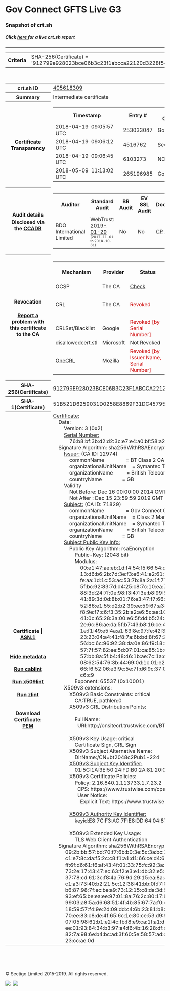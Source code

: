 # Gov Connect GFTS Live G3
### Snapshot of crt.sh
##### Click [here](https://crt.sh/?q=912799E928023BCE06B3C23F1ABCCA22120D3228F54D95741F924810D77F7690) for a live crt.sh report

---
<!DOCTYPE HTML PUBLIC "-//W3C//DTD HTML 4.0 Transitional//EN">
<HTML>

<BODY>

<TABLE>
  <TR>
    <TH class="outer">Criteria</TH>
    <TD class="outer">SHA-256(Certificate) = '912799e928023bce06b3c23f1abcca22120d3228f54d95741f924810d77f7690'</TD>
  </TR>
</TABLE>
<BR>
<TABLE>
  <TR>
    <TH class="outer">crt.sh ID</TH>
    <TD class="outer"><A href="?id=405618309">405618309</A></TD>
  </TR>
  <TR>
    <TH class="outer">Summary</TH>
    <TD class="outer">Intermediate certificate</TD>
  </TR>
  <TR>
    <TH class="outer">Certificate<BR>Transparency</TH>
    <TD class="outer">
<TABLE class="options" style="margin-left:0px">
  <TR>
    <TH>Timestamp</TH>
    <TH>Entry #</TH>
    <TH>Log Operator</TH>
    <TH>Log URL</TH>
  </TR>
  <TR>
    <TD>2018-04-19&nbsp; <FONT class="small">09:05:57 UTC</FONT></TD>
    <TD>253033047</TD>
    <TD>Google</TD>
    <TD>https://ct.googleapis.com/rocketeer</TD>
  </TR>
  <TR>
    <TD>2018-04-19&nbsp; <FONT class="small">09:06:12 UTC</FONT></TD>
    <TD>4516762</TD>
    <TD>Sectigo</TD>
    <TD>https://dodo.ct.comodo.com</TD>
  </TR>
  <TR>
    <TD>2018-04-19&nbsp; <FONT class="small">09:06:45 UTC</FONT></TD>
    <TD>6103273</TD>
    <TD>NORDUnet</TD>
    <TD>https://plausible.ct.nordu.net</TD>
  </TR>
  <TR>
    <TD>2018-05-09&nbsp; <FONT class="small">11:13:02 UTC</FONT></TD>
    <TD>265196985</TD>
    <TD>Google</TD>
    <TD>https://ct.googleapis.com/pilot</TD>
  </TR>
</TABLE>
    </TD>
  </TR>
  <TR>
    <TH class="outer">Audit details<BR>
      <DIV class="small" style="padding-top:3px">Disclosed via the
        <A href="//ccadb-public.secure.force.com/mozilla/PublicAllIntermediateCerts" target="_blank">CCADB</A></DIV>
    </TH>
    <TD class="outer">
<TABLE class="options" style="margin-left:0px">
  <TR>
    <TH>Auditor</TH>
    <TH>Standard Audit</TH>
    <TH>BR Audit</TH>
    <TH>EV SSL Audit</TH>
    <TH>Documents</TH>
    <TH>CCADB</TH>
    <TH>Root Owner / Certificate</TH>
  </TR>
  <TR>
    <TD style="vertical-align:middle">BDO International Limited</TD>
    <TD>WebTrust:
      <A href="https://www.cpacanada.ca/generichandlers/CPACHandler.ashx?attachmentid=224491" target="_blank">2019-01-29</A>
      <BR><FONT style="font-size:8pt">(2017-11-01 to 2018-10-31)</FONT></TD>
    <TD>No    <TD>No    <TD>
      <A href="https://www.websecurity.symantec.com/content/dam/websitesecurity/digitalassets/desktop/pdfs/repository/STN_CP.pdf" target="blank">CP</A>
      <A href="https://www.websecurity.symantec.com/content/dam/websitesecurity/digitalassets/desktop/pdfs/repository/STN%20CPS%20v3.10.pdf" target="blank">CPS</A>
    </TD>
    <TD><A href="//ccadb.force.com/0011J00001FCJZXQA5" target="_blank">0011J00001FCJZXQA5</A></TD>
    <TD><A href="/?id=68409">DigiCert</A></TD>
  </TR>
</TABLE>
    </TD>
  </TR>
  <TR>
    <TH class="outer">Revocation<BR><BR>
      <DIV class="small" style="padding-top:3px"><A href="?id=405618309&opt=problemreporting">Report a problem</A> with<BR>this certificate to the CA</DIV></TH>
    <TD class="outer">
      <TABLE class="options" style="margin-left:0px">
        <TR>
          <TH>Mechanism</TH>
          <TH>Provider</TH>
          <TH>Status</TH>
          <TH>Revocation Date</TH>
          <TH>Last Observed in CRL</TH>
          <TH>Last Checked <SPAN style="color:#CC0000;vertical-align:middle;font-size:70%;font-weight:normal">(Error)</SPAN></TH>
        </TR>
        <TR>
          <TD>OCSP</TD>
          <TD>The CA</TD>
          <TD><A href="?id=405618309&opt=ocsp">Check</A></TD>
          <TD><SPAN style="color:#888888">?</SPAN></TD>
          <TD><SPAN style="color:#888888">n/a</SPAN></TD>
          <TD><SPAN style="color:#888888">?</SPAN></TD>
        </TR>
        <TR>
          <TD>CRL</TD>
          <TD>The CA</TD>
          <TD><SPAN style="color:#CC0000">Revoked</SPAN></TD><TD>2019-02-21&nbsp; <FONT class="small">18:27:34 UTC</FONT></TD><TD>2019-05-08&nbsp; <FONT class="small">17:18:52 UTC</FONT></TD><TD>2019-12-04&nbsp; <FONT class="small">20:05:08 UTC</FONT></TD>
        </TR>
        <TR>
          <TD>CRLSet/Blacklist</TD>
          <TD>Google</TD>
          <TD><SPAN style="color:#CC0000">Revoked [by Serial Number]</SPAN></TD>
          <TD><SPAN style="color:#888888">n/a</SPAN></TD>
          <TD><SPAN style="color:#888888">n/a</SPAN></TD>
          <TD><SPAN style="color:#888888">n/a</SPAN></TD>
        </TR>
        <TR>
          <TD>disallowedcert.stl</TD>
          <TD>Microsoft</TD>
          <TD>Not Revoked</TD>
          <TD><SPAN style="color:#888888">n/a</SPAN></TD>
          <TD><SPAN style="color:#888888">n/a</SPAN></TD>
          <TD><SPAN style="color:#888888">n/a</SPAN></TD>
        </TR>
        <TR>
          <TD><A href="/mozilla-onecrl" target="_blank">OneCRL</A></TD>
          <TD>Mozilla</TD>
          <TD><SPAN style="color:#CC0000">Revoked [by Issuer Name, Serial Number]</SPAN></TD><TD><SPAN style="color:#888888">Unknown</SPAN></TD>
          <TD><SPAN style="color:#888888">n/a</SPAN></TD>
          <TD><SPAN style="color:#888888">n/a</SPAN></TD>
        </TR>
      </TABLE>
    </TD>
  </TR>
  <TR>
    <TH class="outer">SHA-256(Certificate)</TH>
    <TD class="outer"><A href="//censys.io/certificates/912799e928023bce06b3c23f1abcca22120d3228f54d95741f924810d77f7690">912799E928023BCE06B3C23F1ABCCA22120D3228F54D95741F924810D77F7690</A></TD>
  </TR>
  <TR>
    <TH class="outer">SHA-1(Certificate)</TH>
    <TD class="outer">51B521D6259031D0258E8869F31DC45795AE4CD9</TD>
  </TR>
  <TR>
    <TH class="outer">Certificate | <A href="?asn1=405618309">ASN.1</A>
      <SPAN class="small"><BR>
      <BR><BR><A href="?id=405618309&opt=nometadata">Hide metadata</A>
      <BR><BR><A href="?id=405618309&opt=cablint">Run cablint</A>
      <BR><BR><A href="?id=405618309&opt=x509lint">Run x509lint</A>
      <BR><BR><A href="?id=405618309&opt=zlint">Run zlint</A>
      <BR><BR><BR>Download Certificate: <A href="?d=405618309">PEM</A>
      </SPAN>
    </TH>
    <TD class="text"><A href="?d=405618309">Certificate:</A><BR>&nbsp;&nbsp;&nbsp;&nbsp;Data:<BR>&nbsp;&nbsp;&nbsp;&nbsp;&nbsp;&nbsp;&nbsp;&nbsp;Version:&nbsp;3&nbsp;(0x2)<BR>&nbsp;&nbsp;&nbsp;&nbsp;&nbsp;&nbsp;&nbsp;&nbsp;<A href="?serial=76b8bf3bd2d23ce7e4a0bf58a22ade08">Serial&nbsp;Number:</A><BR>&nbsp;&nbsp;&nbsp;&nbsp;&nbsp;&nbsp;&nbsp;&nbsp;&nbsp;&nbsp;&nbsp;&nbsp;76:b8:bf:3b:d2:d2:3c:e7:e4:a0:bf:58:a2:2a:de:08<BR>&nbsp;&nbsp;&nbsp;&nbsp;Signature&nbsp;Algorithm:&nbsp;sha256WithRSAEncryption<BR>&nbsp;&nbsp;&nbsp;&nbsp;&nbsp;&nbsp;&nbsp;&nbsp;<A href="?caid=12974">Issuer:</A> <SPAN class="small">(CA ID: 12974)</SPAN><BR>&nbsp;&nbsp;&nbsp;&nbsp;&nbsp;&nbsp;&nbsp;&nbsp;&nbsp;&nbsp;&nbsp;&nbsp;commonName&nbsp;&nbsp;&nbsp;&nbsp;&nbsp;&nbsp;&nbsp;&nbsp;&nbsp;&nbsp;&nbsp;&nbsp;&nbsp;&nbsp;&nbsp;&nbsp;=&nbsp;BT&nbsp;Class&nbsp;2&nbsp;CA&nbsp;-&nbsp;G3<BR>&nbsp;&nbsp;&nbsp;&nbsp;&nbsp;&nbsp;&nbsp;&nbsp;&nbsp;&nbsp;&nbsp;&nbsp;organizationalUnitName&nbsp;&nbsp;&nbsp;&nbsp;=&nbsp;Symantec&nbsp;Trust&nbsp;Network<BR>&nbsp;&nbsp;&nbsp;&nbsp;&nbsp;&nbsp;&nbsp;&nbsp;&nbsp;&nbsp;&nbsp;&nbsp;organizationName&nbsp;&nbsp;&nbsp;&nbsp;&nbsp;&nbsp;&nbsp;&nbsp;&nbsp;&nbsp;=&nbsp;British&nbsp;Telecommunications&nbsp;plc<BR>&nbsp;&nbsp;&nbsp;&nbsp;&nbsp;&nbsp;&nbsp;&nbsp;&nbsp;&nbsp;&nbsp;&nbsp;countryName&nbsp;&nbsp;&nbsp;&nbsp;&nbsp;&nbsp;&nbsp;&nbsp;&nbsp;&nbsp;&nbsp;&nbsp;&nbsp;&nbsp;&nbsp;=&nbsp;GB<BR>&nbsp;&nbsp;&nbsp;&nbsp;&nbsp;&nbsp;&nbsp;&nbsp;Validity<BR>&nbsp;&nbsp;&nbsp;&nbsp;&nbsp;&nbsp;&nbsp;&nbsp;&nbsp;&nbsp;&nbsp;&nbsp;Not&nbsp;Before:&nbsp;Dec&nbsp;16&nbsp;00:00:00&nbsp;2014&nbsp;GMT<BR>&nbsp;&nbsp;&nbsp;&nbsp;&nbsp;&nbsp;&nbsp;&nbsp;&nbsp;&nbsp;&nbsp;&nbsp;Not&nbsp;After&nbsp;:&nbsp;Dec&nbsp;15&nbsp;23:59:59&nbsp;2019&nbsp;GMT<BR>&nbsp;&nbsp;&nbsp;&nbsp;&nbsp;&nbsp;&nbsp;&nbsp;<A href="?caid=71829">Subject:</A> <SPAN class="small">(CA ID: 71829)</SPAN><BR>&nbsp;&nbsp;&nbsp;&nbsp;&nbsp;&nbsp;&nbsp;&nbsp;&nbsp;&nbsp;&nbsp;&nbsp;commonName&nbsp;&nbsp;&nbsp;&nbsp;&nbsp;&nbsp;&nbsp;&nbsp;&nbsp;&nbsp;&nbsp;&nbsp;&nbsp;&nbsp;&nbsp;&nbsp;=&nbsp;Gov&nbsp;Connect&nbsp;GFTS&nbsp;Live&nbsp;G3<BR>&nbsp;&nbsp;&nbsp;&nbsp;&nbsp;&nbsp;&nbsp;&nbsp;&nbsp;&nbsp;&nbsp;&nbsp;organizationalUnitName&nbsp;&nbsp;&nbsp;&nbsp;=&nbsp;Class&nbsp;2&nbsp;Managed&nbsp;PKI&nbsp;Individual&nbsp;Subscriber&nbsp;CA<BR>&nbsp;&nbsp;&nbsp;&nbsp;&nbsp;&nbsp;&nbsp;&nbsp;&nbsp;&nbsp;&nbsp;&nbsp;organizationalUnitName&nbsp;&nbsp;&nbsp;&nbsp;=&nbsp;Symantec&nbsp;Trust&nbsp;Network<BR>&nbsp;&nbsp;&nbsp;&nbsp;&nbsp;&nbsp;&nbsp;&nbsp;&nbsp;&nbsp;&nbsp;&nbsp;organizationName&nbsp;&nbsp;&nbsp;&nbsp;&nbsp;&nbsp;&nbsp;&nbsp;&nbsp;&nbsp;=&nbsp;British&nbsp;Telecommunications&nbsp;plc<BR>&nbsp;&nbsp;&nbsp;&nbsp;&nbsp;&nbsp;&nbsp;&nbsp;&nbsp;&nbsp;&nbsp;&nbsp;countryName&nbsp;&nbsp;&nbsp;&nbsp;&nbsp;&nbsp;&nbsp;&nbsp;&nbsp;&nbsp;&nbsp;&nbsp;&nbsp;&nbsp;&nbsp;=&nbsp;GB<BR>&nbsp;&nbsp;&nbsp;&nbsp;&nbsp;&nbsp;&nbsp;&nbsp;<A href="?spkisha256=d8e75f0d96bebb1196e624f31a77286848c73417148a7e11d8982dea96eb7d30">Subject&nbsp;Public&nbsp;Key&nbsp;Info:</A><BR>&nbsp;&nbsp;&nbsp;&nbsp;&nbsp;&nbsp;&nbsp;&nbsp;&nbsp;&nbsp;&nbsp;&nbsp;Public&nbsp;Key&nbsp;Algorithm:&nbsp;rsaEncryption<BR>&nbsp;&nbsp;&nbsp;&nbsp;&nbsp;&nbsp;&nbsp;&nbsp;&nbsp;&nbsp;&nbsp;&nbsp;&nbsp;&nbsp;&nbsp;&nbsp;Public-Key:&nbsp;(2048&nbsp;bit)<BR>&nbsp;&nbsp;&nbsp;&nbsp;&nbsp;&nbsp;&nbsp;&nbsp;&nbsp;&nbsp;&nbsp;&nbsp;&nbsp;&nbsp;&nbsp;&nbsp;Modulus:<BR>&nbsp;&nbsp;&nbsp;&nbsp;&nbsp;&nbsp;&nbsp;&nbsp;&nbsp;&nbsp;&nbsp;&nbsp;&nbsp;&nbsp;&nbsp;&nbsp;&nbsp;&nbsp;&nbsp;&nbsp;00:e1:47:ae:eb:1d:f4:54:f5:66:54:d8:b3:29:1f:<BR>&nbsp;&nbsp;&nbsp;&nbsp;&nbsp;&nbsp;&nbsp;&nbsp;&nbsp;&nbsp;&nbsp;&nbsp;&nbsp;&nbsp;&nbsp;&nbsp;&nbsp;&nbsp;&nbsp;&nbsp;13:d6:b6:2b:7d:3e:f3:e6:41:e2:61:72:cc:8f:d7:<BR>&nbsp;&nbsp;&nbsp;&nbsp;&nbsp;&nbsp;&nbsp;&nbsp;&nbsp;&nbsp;&nbsp;&nbsp;&nbsp;&nbsp;&nbsp;&nbsp;&nbsp;&nbsp;&nbsp;&nbsp;fe:aa:1d:1c:53:ac:53:7b:8a:2a:1f:77:c0:47:6e:<BR>&nbsp;&nbsp;&nbsp;&nbsp;&nbsp;&nbsp;&nbsp;&nbsp;&nbsp;&nbsp;&nbsp;&nbsp;&nbsp;&nbsp;&nbsp;&nbsp;&nbsp;&nbsp;&nbsp;&nbsp;5f:bc:92:83:7d:d4:25:c8:7c:10:ea:7a:c5:0c:91:<BR>&nbsp;&nbsp;&nbsp;&nbsp;&nbsp;&nbsp;&nbsp;&nbsp;&nbsp;&nbsp;&nbsp;&nbsp;&nbsp;&nbsp;&nbsp;&nbsp;&nbsp;&nbsp;&nbsp;&nbsp;88:3d:24:7f:0e:98:f3:47:3e:b8:99:50:86:53:d4:<BR>&nbsp;&nbsp;&nbsp;&nbsp;&nbsp;&nbsp;&nbsp;&nbsp;&nbsp;&nbsp;&nbsp;&nbsp;&nbsp;&nbsp;&nbsp;&nbsp;&nbsp;&nbsp;&nbsp;&nbsp;41:89:3d:0d:8b:01:76:e3:47:f7:66:ce:e5:79:15:<BR>&nbsp;&nbsp;&nbsp;&nbsp;&nbsp;&nbsp;&nbsp;&nbsp;&nbsp;&nbsp;&nbsp;&nbsp;&nbsp;&nbsp;&nbsp;&nbsp;&nbsp;&nbsp;&nbsp;&nbsp;52:86:e1:55:d2:b2:39:ee:59:67:a3:73:e0:eb:f9:<BR>&nbsp;&nbsp;&nbsp;&nbsp;&nbsp;&nbsp;&nbsp;&nbsp;&nbsp;&nbsp;&nbsp;&nbsp;&nbsp;&nbsp;&nbsp;&nbsp;&nbsp;&nbsp;&nbsp;&nbsp;f8:9e:f7:c6:f3:35:2b:a2:a6:5c:aa:10:fc:91:7e:<BR>&nbsp;&nbsp;&nbsp;&nbsp;&nbsp;&nbsp;&nbsp;&nbsp;&nbsp;&nbsp;&nbsp;&nbsp;&nbsp;&nbsp;&nbsp;&nbsp;&nbsp;&nbsp;&nbsp;&nbsp;41:0c:65:28:3a:00:e6:5f:dd:b5:24:4b:c1:52:c9:<BR>&nbsp;&nbsp;&nbsp;&nbsp;&nbsp;&nbsp;&nbsp;&nbsp;&nbsp;&nbsp;&nbsp;&nbsp;&nbsp;&nbsp;&nbsp;&nbsp;&nbsp;&nbsp;&nbsp;&nbsp;2e:6c:86:ae:da:5f:b7:43:b8:16:ce:42:06:59:94:<BR>&nbsp;&nbsp;&nbsp;&nbsp;&nbsp;&nbsp;&nbsp;&nbsp;&nbsp;&nbsp;&nbsp;&nbsp;&nbsp;&nbsp;&nbsp;&nbsp;&nbsp;&nbsp;&nbsp;&nbsp;1e:f1:49:e5:4a:a1:63:8e:97:fe:42:31:cb:19:79:<BR>&nbsp;&nbsp;&nbsp;&nbsp;&nbsp;&nbsp;&nbsp;&nbsp;&nbsp;&nbsp;&nbsp;&nbsp;&nbsp;&nbsp;&nbsp;&nbsp;&nbsp;&nbsp;&nbsp;&nbsp;23:23:04:a4:41:f8:7a:6b:bd:8f:67:2f:0e:c3:ec:<BR>&nbsp;&nbsp;&nbsp;&nbsp;&nbsp;&nbsp;&nbsp;&nbsp;&nbsp;&nbsp;&nbsp;&nbsp;&nbsp;&nbsp;&nbsp;&nbsp;&nbsp;&nbsp;&nbsp;&nbsp;56:bc:6c:96:92:38:da:0e:86:f9:18:27:f8:37:0b:<BR>&nbsp;&nbsp;&nbsp;&nbsp;&nbsp;&nbsp;&nbsp;&nbsp;&nbsp;&nbsp;&nbsp;&nbsp;&nbsp;&nbsp;&nbsp;&nbsp;&nbsp;&nbsp;&nbsp;&nbsp;57:7f:57:82:ee:5d:07:01:ca:85:1b:66:f5:83:cc:<BR>&nbsp;&nbsp;&nbsp;&nbsp;&nbsp;&nbsp;&nbsp;&nbsp;&nbsp;&nbsp;&nbsp;&nbsp;&nbsp;&nbsp;&nbsp;&nbsp;&nbsp;&nbsp;&nbsp;&nbsp;57:bb:8a:5f:b4:48:46:1b:ae:7c:1a:db:7f:c1:c8:<BR>&nbsp;&nbsp;&nbsp;&nbsp;&nbsp;&nbsp;&nbsp;&nbsp;&nbsp;&nbsp;&nbsp;&nbsp;&nbsp;&nbsp;&nbsp;&nbsp;&nbsp;&nbsp;&nbsp;&nbsp;08:62:54:76:3b:44:69:0d:1c:01:e2:5a:ad:dd:34:<BR>&nbsp;&nbsp;&nbsp;&nbsp;&nbsp;&nbsp;&nbsp;&nbsp;&nbsp;&nbsp;&nbsp;&nbsp;&nbsp;&nbsp;&nbsp;&nbsp;&nbsp;&nbsp;&nbsp;&nbsp;66:f6:52:06:e3:9c:5e:7f:d6:9c:37:01:d4:db:9a:<BR>&nbsp;&nbsp;&nbsp;&nbsp;&nbsp;&nbsp;&nbsp;&nbsp;&nbsp;&nbsp;&nbsp;&nbsp;&nbsp;&nbsp;&nbsp;&nbsp;&nbsp;&nbsp;&nbsp;&nbsp;c6:c9<BR>&nbsp;&nbsp;&nbsp;&nbsp;&nbsp;&nbsp;&nbsp;&nbsp;&nbsp;&nbsp;&nbsp;&nbsp;&nbsp;&nbsp;&nbsp;&nbsp;Exponent:&nbsp;65537&nbsp;(0x10001)<BR>&nbsp;&nbsp;&nbsp;&nbsp;&nbsp;&nbsp;&nbsp;&nbsp;X509v3&nbsp;extensions:<BR>&nbsp;&nbsp;&nbsp;&nbsp;&nbsp;&nbsp;&nbsp;&nbsp;&nbsp;&nbsp;&nbsp;&nbsp;X509v3&nbsp;Basic&nbsp;Constraints:&nbsp;critical<BR>&nbsp;&nbsp;&nbsp;&nbsp;&nbsp;&nbsp;&nbsp;&nbsp;&nbsp;&nbsp;&nbsp;&nbsp;&nbsp;&nbsp;&nbsp;&nbsp;CA:TRUE,&nbsp;pathlen:0<BR>&nbsp;&nbsp;&nbsp;&nbsp;&nbsp;&nbsp;&nbsp;&nbsp;&nbsp;&nbsp;&nbsp;&nbsp;X509v3&nbsp;CRL&nbsp;Distribution&nbsp;Points:&nbsp;<BR><BR>&nbsp;&nbsp;&nbsp;&nbsp;&nbsp;&nbsp;&nbsp;&nbsp;&nbsp;&nbsp;&nbsp;&nbsp;&nbsp;&nbsp;&nbsp;&nbsp;Full&nbsp;Name:<BR>&nbsp;&nbsp;&nbsp;&nbsp;&nbsp;&nbsp;&nbsp;&nbsp;&nbsp;&nbsp;&nbsp;&nbsp;&nbsp;&nbsp;&nbsp;&nbsp;&nbsp;&nbsp;URI:http://onsitecrl.trustwise.com/BTClass2CA-G3.crl<BR><BR>&nbsp;&nbsp;&nbsp;&nbsp;&nbsp;&nbsp;&nbsp;&nbsp;&nbsp;&nbsp;&nbsp;&nbsp;X509v3&nbsp;Key&nbsp;Usage:&nbsp;critical<BR>&nbsp;&nbsp;&nbsp;&nbsp;&nbsp;&nbsp;&nbsp;&nbsp;&nbsp;&nbsp;&nbsp;&nbsp;&nbsp;&nbsp;&nbsp;&nbsp;Certificate&nbsp;Sign,&nbsp;CRL&nbsp;Sign<BR>&nbsp;&nbsp;&nbsp;&nbsp;&nbsp;&nbsp;&nbsp;&nbsp;&nbsp;&nbsp;&nbsp;&nbsp;X509v3&nbsp;Subject&nbsp;Alternative&nbsp;Name:&nbsp;<BR>&nbsp;&nbsp;&nbsp;&nbsp;&nbsp;&nbsp;&nbsp;&nbsp;&nbsp;&nbsp;&nbsp;&nbsp;&nbsp;&nbsp;&nbsp;&nbsp;DirName:/CN=bt2048c2Pub1-224<BR>&nbsp;&nbsp;&nbsp;&nbsp;&nbsp;&nbsp;&nbsp;&nbsp;&nbsp;&nbsp;&nbsp;&nbsp;<A href="?ski=015c1a3e5024fdb02a81200509965d66e3be625e">X509v3&nbsp;Subject&nbsp;Key&nbsp;Identifier:</A><BR>&nbsp;&nbsp;&nbsp;&nbsp;&nbsp;&nbsp;&nbsp;&nbsp;&nbsp;&nbsp;&nbsp;&nbsp;&nbsp;&nbsp;&nbsp;&nbsp;01:5C:1A:3E:50:24:FD:B0:2A:81:20:05:09:96:5D:66:E3:BE:62:5E<BR>&nbsp;&nbsp;&nbsp;&nbsp;&nbsp;&nbsp;&nbsp;&nbsp;&nbsp;&nbsp;&nbsp;&nbsp;X509v3&nbsp;Certificate&nbsp;Policies:&nbsp;<BR>&nbsp;&nbsp;&nbsp;&nbsp;&nbsp;&nbsp;&nbsp;&nbsp;&nbsp;&nbsp;&nbsp;&nbsp;&nbsp;&nbsp;&nbsp;&nbsp;Policy:&nbsp;2.16.840.1.113733.1.7.23.2<BR>&nbsp;&nbsp;&nbsp;&nbsp;&nbsp;&nbsp;&nbsp;&nbsp;&nbsp;&nbsp;&nbsp;&nbsp;&nbsp;&nbsp;&nbsp;&nbsp;&nbsp;&nbsp;CPS:&nbsp;https://www.trustwise.com/cps<BR>&nbsp;&nbsp;&nbsp;&nbsp;&nbsp;&nbsp;&nbsp;&nbsp;&nbsp;&nbsp;&nbsp;&nbsp;&nbsp;&nbsp;&nbsp;&nbsp;&nbsp;&nbsp;User&nbsp;Notice:<BR>&nbsp;&nbsp;&nbsp;&nbsp;&nbsp;&nbsp;&nbsp;&nbsp;&nbsp;&nbsp;&nbsp;&nbsp;&nbsp;&nbsp;&nbsp;&nbsp;&nbsp;&nbsp;&nbsp;&nbsp;Explicit&nbsp;Text:&nbsp;https://www.trustwise.com/rpa<BR><BR>&nbsp;&nbsp;&nbsp;&nbsp;&nbsp;&nbsp;&nbsp;&nbsp;&nbsp;&nbsp;&nbsp;&nbsp;<A href="?ski=e87cf3ac7fe8dd640487bb5b65be8f90fd64195b">X509v3&nbsp;Authority&nbsp;Key&nbsp;Identifier:</A><BR>&nbsp;&nbsp;&nbsp;&nbsp;&nbsp;&nbsp;&nbsp;&nbsp;&nbsp;&nbsp;&nbsp;&nbsp;&nbsp;&nbsp;&nbsp;&nbsp;keyid:E8:7C:F3:AC:7F:E8:DD:64:04:87:BB:5B:65:BE:8F:90:FD:64:19:5B<BR><BR>&nbsp;&nbsp;&nbsp;&nbsp;&nbsp;&nbsp;&nbsp;&nbsp;&nbsp;&nbsp;&nbsp;&nbsp;X509v3&nbsp;Extended&nbsp;Key&nbsp;Usage:&nbsp;<BR>&nbsp;&nbsp;&nbsp;&nbsp;&nbsp;&nbsp;&nbsp;&nbsp;&nbsp;&nbsp;&nbsp;&nbsp;&nbsp;&nbsp;&nbsp;&nbsp;TLS&nbsp;Web&nbsp;Client&nbsp;Authentication<BR>&nbsp;&nbsp;&nbsp;&nbsp;Signature&nbsp;Algorithm:&nbsp;sha256WithRSAEncryption<BR>&nbsp;&nbsp;&nbsp;&nbsp;&nbsp;&nbsp;&nbsp;&nbsp;&nbsp;09:2b:bb:57:bd:70:f7:6b:b0:3e:5c:3a:bc:30:38:51:b9:0e:<BR>&nbsp;&nbsp;&nbsp;&nbsp;&nbsp;&nbsp;&nbsp;&nbsp;&nbsp;c1:e7:8c:da:f5:2c:c8:f1:a1:d1:66:ce:d4:6d:f1:52:2c:4b:<BR>&nbsp;&nbsp;&nbsp;&nbsp;&nbsp;&nbsp;&nbsp;&nbsp;&nbsp;ff:6f:d6:61:f6:af:43:4f:01:33:75:fc:92:3a:ed:b9:f7:79:<BR>&nbsp;&nbsp;&nbsp;&nbsp;&nbsp;&nbsp;&nbsp;&nbsp;&nbsp;73:2e:17:43:47:ec:63:f2:e3:e1:db:32:e5:c5:bc:a2:0c:44:<BR>&nbsp;&nbsp;&nbsp;&nbsp;&nbsp;&nbsp;&nbsp;&nbsp;&nbsp;37:78:cd:61:3c:f8:4a:76:9d:29:15:ea:8a:49:ef:43:65:64:<BR>&nbsp;&nbsp;&nbsp;&nbsp;&nbsp;&nbsp;&nbsp;&nbsp;&nbsp;c1:a3:73:40:b2:21:5c:12:38:41:bb:0f:f7:0d:d0:3d:fe:e0:<BR>&nbsp;&nbsp;&nbsp;&nbsp;&nbsp;&nbsp;&nbsp;&nbsp;&nbsp;b6:87:98:7f:ec:be:a9:73:12:15:c8:da:3d:94:3f:50:c4:ea:<BR>&nbsp;&nbsp;&nbsp;&nbsp;&nbsp;&nbsp;&nbsp;&nbsp;&nbsp;93:ef:65:be:ea:ee:97:01:8a:76:2c:80:17:b4:7f:41:dc:35:<BR>&nbsp;&nbsp;&nbsp;&nbsp;&nbsp;&nbsp;&nbsp;&nbsp;&nbsp;99:03:a8:5a:d6:68:51:4f:4b:85:67:7a:f0:e8:46:c3:9a:ff:<BR>&nbsp;&nbsp;&nbsp;&nbsp;&nbsp;&nbsp;&nbsp;&nbsp;&nbsp;18:59:57:f4:9e:2d:09:dd:c4:6b:23:81:b8:03:1e:a8:4f:1f:<BR>&nbsp;&nbsp;&nbsp;&nbsp;&nbsp;&nbsp;&nbsp;&nbsp;&nbsp;70:ee:83:c8:de:4f:65:6c:1e:80:ce:53:d9:81:1b:bf:d7:5e:<BR>&nbsp;&nbsp;&nbsp;&nbsp;&nbsp;&nbsp;&nbsp;&nbsp;&nbsp;07:05:98:61:b1:e2:4c:fb:f8:e9:ca:1f:a1:df:84:6b:59:8e:<BR>&nbsp;&nbsp;&nbsp;&nbsp;&nbsp;&nbsp;&nbsp;&nbsp;&nbsp;ee:01:93:84:34:b3:97:a4:f6:4b:16:28:df:cf:ca:ec:d9:55:<BR>&nbsp;&nbsp;&nbsp;&nbsp;&nbsp;&nbsp;&nbsp;&nbsp;&nbsp;82:7a:98:6e:b4:bc:ad:3f:60:5e:58:57:ad:c3:e7:22:4a:05:<BR>&nbsp;&nbsp;&nbsp;&nbsp;&nbsp;&nbsp;&nbsp;&nbsp;&nbsp;23:cc:ae:0d<BR>    </TD>
  </TR>
</TABLE>

  <BR><BR><BR>

  <P class="copyright">&copy; Sectigo Limited 2015-2019. All rights reserved.</P>
  <DIV>
    <A href="https://sectigo.com/"><IMG src="/sectigo_s.png"></A>
    &nbsp;<A href="https://github.com/crtsh"><IMG src="/GitHub-Mark-32px.png"></A>
  </DIV>
</BODY>
</HTML>

